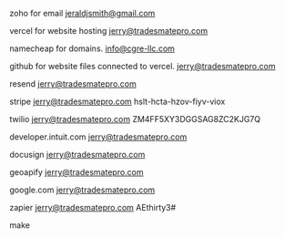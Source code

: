 zoho for email jeraldjsmith@gmail.com

vercel for website hosting jerry@tradesmatepro.com

namecheap for domains. info@cgre-llc.com


github for website files connected to vercel. jerry@tradesmatepro.com

resend jerry@tradesmatepro.com

stripe jerry@tradesmatepro.com hslt-hcta-hzov-fiyv-viox

twilio jerry@tradesmatepro.com ZM4FF5XY3DGGSAG8ZC2KJG7Q

developer.intuit.com jerry@tradesmatepro.com 

docusign jerry@tradesmatepro.com 

geoapify jerry@tradesmatepro.com 

google.com jerry@tradesmatepro.com 

zapier jerry@tradesmatepro.com AEthirty3#

make 



